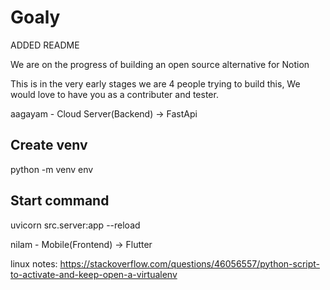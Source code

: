 # Goaly

ADDED README


We are on the progress of building an open source alternative for Notion 

This is in the very early stages we are 4 people trying to build this,
We would love to have you as a contributer and tester.

aagayam - Cloud Server(Backend) -> FastApi

## Create venv
python -m venv env

## Start command
uvicorn src.server:app --reload




nilam - Mobile(Frontend) -> Flutter



linux notes:
https://stackoverflow.com/questions/46056557/python-script-to-activate-and-keep-open-a-virtualenv
